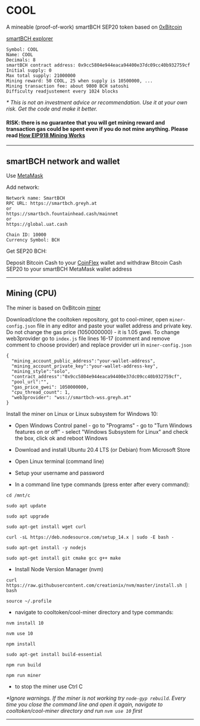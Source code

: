 # COOL

A mineable (proof-of-work) smartBCH SEP20 token based on [0xBitcoin](https://0xbitcoin.org)

[smartBCH explorer](https://smartscan.cash)

```
Symbol: COOL
Name: COOL
Decimals: 8
smartBCH contract address: 0x9cc5804e944eaca94400e37dc09cc40b932759cf
Initial supply: 0
Max total supply: 21000000
Mining reward: 50 COOL, 25 when supply is 10500000, ...
Mining transaction fee: about 9800 BCH satoshi
Difficulty readjustement every 1024 blocks
```

_* This is not an investment advice or recommendation. Use it at your own risk. Get the code and make it better._

#### RISK: there is no guarantee that you will get mining reward and transaction gas could be spent even if you do not mine anything. Please read [How EIP918 Mining Works](https://0xbitcoin.org/#/)

--------------------------------------------------------------------------------------------

## smartBCH network and wallet

Use [MetaMask](https://metamask.io/)

Add network:

```
Network name: SmartBCH
RPC URL: https://smartbch.greyh.at
or
https://smartbch.fountainhead.cash/mainnet
or
https://global.uat.cash

Chain ID: 10000
Currency Symbol: BCH
```

Get SEP20 BCH:

Deposit Bitcoin Cash to your [CoinFlex](https://coinflex.com/) wallet and withdraw Bitcoin Cash SEP20 to your smartBCH MetaMask wallet address

--------------------------------------------------------------------------------------------

## Mining (CPU)

The miner is based on 0xBitcoin [miner](https://github.com/0xbitcoin/0xbitcoin-miner)

Download/clone the cooltoken repository, got to cool-miner, open `miner-config.json` file in any editor and paste your wallet address and private key. Do not change the gas price (1050000000) - it is 1.05 gwei. To change web3provider go to `index.js` file lines 16-17 (comment and remove comment to choose provider) and replace provider uri in `miner-config.json` 

```
{
  "mining_account_public_address":"your-wallet-address",
  "mining_account_private_key":"your-wallet-address-key",
  "mining_style":"solo",
  "contract_address":"0x9cc5804e944eaca94400e37dc09cc40b932759cf",
  "pool_url":"",
  "gas_price_gwei": 1050000000,
  "cpu_thread_count": 1,
  "web3provider": "wss://smartbch-wss.greyh.at"
}
```

Install the miner on Linux or Linux subsystem for Windows 10:

- Open Windows Control panel - go to "Programs" - go to "Turn Windows features on or off" - select "Windows Subsystem for Linux" and check the box, click ok and reboot Windows

- Download and install Ubuntu 20.4 LTS (or Debian) from Microsoft Store

- Open Linux terminal (command line)

- Setup your username and password

- In a command line type commands (press enter after every command):

`cd /mnt/c`

`sudo apt update`

`sudo apt upgrade`

`sudo apt-get install wget curl`

`curl -sL https://deb.nodesource.com/setup_14.x | sudo -E bash -`

`sudo apt-get install -y nodejs`

`sudo apt-get install git cmake gcc g++ make`

- Install Node Version Manager (nvm)

`curl https://raw.githubusercontent.com/creationix/nvm/master/install.sh | bash`

`source ~/.profile`

- navigate to cooltoken/cool-miner directory and type commands:

`nvm install 10`

`nvm use 10`

`npm install`

`sudo apt-get install build-essential`

`npm run build`

`npm run miner`

- to stop the miner use Ctrl C

_*Ignore warnings. If the miner is not working try `node-gyp rebuild`. Every time you close the command line and open it again, navigate to cooltoken/cool-miner directory and run `nvm use 10` first_

----------------------------------------------------------------------------------------

